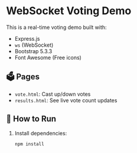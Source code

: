 # WebSocket Voting Demo

This is a real-time voting demo built with:

- Express.js
- `ws` (WebSocket)
- Bootstrap 5.3.3
- Font Awesome (Free icons)

## 🗳️ Pages

- `vote.html`: Cast up/down votes
- `results.html`: See live vote count updates

## 🚀 How to Run

1. Install dependencies:
   ```bash
   npm install
